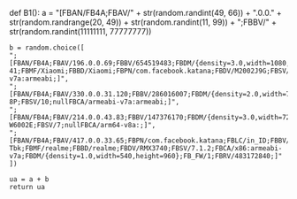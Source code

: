 def B1():
    a = "[FBAN/FB4A;FBAV/" + str(random.randint(49, 66)) + ".0.0." + str(random.randrange(20, 49)) + str(random.randint(11, 99)) + ";FBBV/" + str(random.randint(11111111, 77777777))
    
    b = random.choice([
    ";[FBAN/FB4A;FBAV/196.0.0.69;FBBV/654519483;FBDM/{density=3.0,width=1080,height=2400};FBLC/fr_FR;FBRV/250986361;FBCR/TIM 41;FBMF/Xiaomi;FBBD/Xiaomi;FBPN/com.facebook.katana;FBDV/M2002J9G;FBSV/10.0.1;FBOP/1;FBCA/armeabi-v7a:armeabi;]", 
    ";[FBAN/FB4A;FBAV/330.0.0.31.120;FBBV/286016007;FBDM/{density=2.0,width=720,height=1436};FBLC/en_US;FBCR/airtel;FBMF/Ulefone;FBBD/Ulefone;FBPN/com.facebook.katana;FBDV/Note 8P;FBSV/10;nullFBCA/armeabi-v7a:armeabi;]", 
    ";[FBAN/FB4A;FBAV/214.0.0.43.83;FBBV/147376170;FBDM/{density=3.0,width=720,height=1440};FBLC/en_US;FBCR/airtel;FBMF/Itel;FBBD/itel;FBPN/com.facebook.katana;FBDV/itel W6002E;FBSV/7;nullFBCA/arm64-v8a:;]", 
    ";[FBAN/FB4A;FBAV/417.0.0.33.65;FBPN/com.facebook.katana;FBLC/in_ID;FBBV/480086274;FBCR/Corporation Tbk;FBMF/realme;FBBD/realme;FBDV/RMX3740;FBSV/7.1.2;FBCA/x86:armeabi-v7a;FBDM/{density=1.0,width=540,height=960};FB_FW/1;FBRV/483172840;]"
    ])
    
    ua = a + b
    return ua
